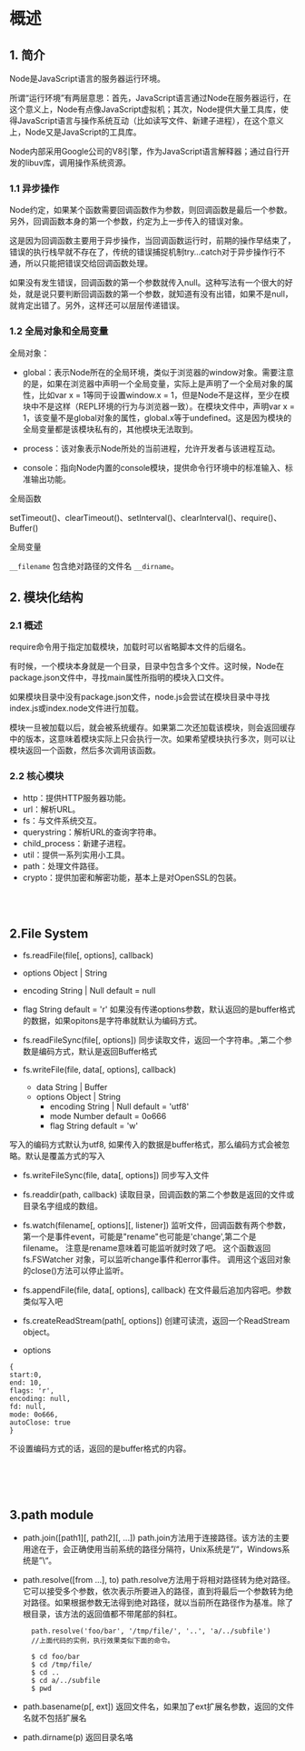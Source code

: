 ﻿# 概述


## 1. 简介

Node是JavaScript语言的服务器运行环境。  

所谓“运行环境”有两层意思：首先，JavaScript语言通过Node在服务器运行，在这个意义上，Node有点像JavaScript虚拟机；其次，Node提供大量工具库，使得JavaScript语言与操作系统互动（比如读写文件、新建子进程），在这个意义上，Node又是JavaScript的工具库。  

Node内部采用Google公司的V8引擎，作为JavaScript语言解释器；通过自行开发的libuv库，调用操作系统资源。  

### 1.1 异步操作

Node约定，如果某个函数需要回调函数作为参数，则回调函数是最后一个参数。另外，回调函数本身的第一个参数，约定为上一步传入的错误对象。  

这是因为回调函数主要用于异步操作，当回调函数运行时，前期的操作早结束了，错误的执行栈早就不存在了，传统的错误捕捉机制try…catch对于异步操作行不通，所以只能把错误交给回调函数处理。  

如果没有发生错误，回调函数的第一个参数就传入null。这种写法有一个很大的好处，就是说只要判断回调函数的第一个参数，就知道有没有出错，如果不是null，就肯定出错了。另外，这样还可以层层传递错误。  

### 1.2 全局对象和全局变量

全局对象：
- global：表示Node所在的全局环境，类似于浏览器的window对象。需要注意的是，如果在浏览器中声明一个全局变量，实际上是声明了一个全局对象的属性，比如var x = 1等同于设置window.x = 1，但是Node不是这样，至少在模块中不是这样（REPL环境的行为与浏览器一致）。在模块文件中，声明var x = 1，该变量不是global对象的属性，global.x等于undefined。这是因为模块的全局变量都是该模块私有的，其他模块无法取到。

- process：该对象表示Node所处的当前进程，允许开发者与该进程互动。

- console：指向Node内置的console模块，提供命令行环境中的标准输入、标准输出功能。

全局函数  

setTimeout()、clearTimeout()、setInterval()、clearInterval()、require()、Buffer()

全局变量  

`__filename` 包含绝对路径的文件名  `__dirname`。  



## 2. 模块化结构

### 2.1 概述  

require命令用于指定加载模块，加载时可以省略脚本文件的后缀名。  

有时候，一个模块本身就是一个目录，目录中包含多个文件。这时候，Node在package.json文件中，寻找main属性所指明的模块入口文件。  

如果模块目录中没有package.json文件，node.js会尝试在模块目录中寻找index.js或index.node文件进行加载。  

模块一旦被加载以后，就会被系统缓存。如果第二次还加载该模块，则会返回缓存中的版本，这意味着模块实际上只会执行一次。如果希望模块执行多次，则可以让模块返回一个函数，然后多次调用该函数。  

### 2.2 核心模块

- http：提供HTTP服务器功能。
- url：解析URL。
- fs：与文件系统交互。
- querystring：解析URL的查询字符串。
- child_process：新建子进程。
- util：提供一系列实用小工具。
- path：处理文件路径。
- crypto：提供加密和解密功能，基本上是对OpenSSL的包装。











<br>
<br>

##   2.File System
- fs.readFile(file[, options], callback)
 + options Object | String
  - encoding String | Null default = null
  - flag String default = 'r'
如果没有传递options参数，默认返回的是buffer格式的数据，如果opitons是字符串就默认为编码方式。

- fs.readFileSync(file[, options])
同步读取文件，返回一个字符串。,第二个参数是编码方式，默认是返回Buffer格式

- fs.writeFile(file, data[, options], callback)
  + data String | Buffer
  + options Object | String
    - encoding String | Null default = 'utf8'
    - mode Number default = 0o666
    - flag String default = 'w'

写入的编码方式默认为utf8, 如果传入的数据是buffer格式，那么编码方式会被忽略。默认是覆盖方式的写入

- fs.writeFileSync(file, data[, options])
同步写入文件

- fs.readdir(path, callback)
读取目录，回调函数的第二个参数是返回的文件或目录名字组成的数组。

- fs.watch(filename[, options][, listener])
监听文件，回调函数有两个参数，第一个是事件event，可能是"rename"也可能是'change',第二个是filename。
注意是rename意味着可能监听就时效了吧。 这个函数返回 fs.FSWatcher 对象，可以监听change事件和error事件。 调用这个返回对象的close()方法可以停止监听。

- fs.appendFile(file, data[, options], callback)
在文件最后追加内容吧。参数类似写入吧

- fs.createReadStream(path[, options])
创建可读流，返回一个ReadStream object。
 + options
  ```
  {
  start:0,
  end: 10,
  flags: 'r',
  encoding: null,
  fd: null,
  mode: 0o666,
  autoClose: true
}
  ```
不设置编码方式的话，返回的是buffer格式的内容。

<br>
<br>
<br>

##  3.path module
- path.join([path1][, path2][, ...])
  path.join方法用于连接路径。该方法的主要用途在于，会正确使用当前系统的路径分隔符，Unix系统是”/“，Windows系统是”\“。

- path.resolve([from ...], to)
  path.resolve方法用于将相对路径转为绝对路径。
它可以接受多个参数，依次表示所要进入的路径，直到将最后一个参数转为绝对路径。如果根据参数无法得到绝对路径，就以当前所在路径作为基准。除了根目录，该方法的返回值都不带尾部的斜杠。
  ```
    path.resolve('foo/bar', '/tmp/file/', '..', 'a/../subfile')
    //上面代码的实例，执行效果类似下面的命令。

    $ cd foo/bar
    $ cd /tmp/file/
    $ cd ..
    $ cd a/../subfile
    $ pwd
  ```

- path.basename(p[, ext])
  返回文件名，如果加了ext扩展名参数，返回的文件名就不包括扩展名

- path.dirname(p)
 返回目录名咯
